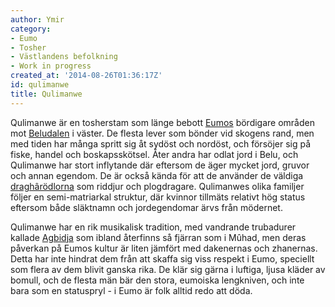 ```yaml
---
author: Ymir
category:
- Eumo
- Tosher
- Västlandens befolkning
- Work in progress
created_at: '2014-08-26T01:36:17Z'
id: qulimanwe
title: Qulimanwe
---
```

Qulimanwe är en tosherstam som länge bebott [Eumos] bördigare områden mot [Beludalen] i väster. De flesta lever som bönder vid skogens rand, men med tiden har många spritt sig åt sydöst och nordöst, och försöjer sig på fiske, handel och boskapsskötsel. Åter andra har odlat jord i Belu, och Qulimanwe har stort inflytande där eftersom de äger mycket jord, gruvor och annan egendom. De är också kända för att de använder de väldiga [draghârödlorna] som riddjur och plogdragare. Qulimanwes olika familjer följer en semi-matriarkal struktur, där kvinnor tillmäts relativt hög status eftersom både släktnamn och jordegendomar ärvs från mödernet.

Qulimanwe har en rik musikalisk tradition, med vandrande trubadurer kallade [Agbidja] som ibland återfinns så fjärran som i Mûhad, men deras påverkan på Eumos kultur är liten jämfört med dakenernas och zhanernas. Detta har inte hindrat dem från att skaffa sig viss respekt i Eumo, speciellt som flera av dem blivit ganska rika. De klär sig gärna i luftiga, ljusa kläder av bomull, och de flesta män bär den stora, eumoiska lengkniven, och inte bara som en statuspryl - i Eumo är folk alltid redo att döda.

  [Eumos]: Eumo
  [Beludalen]: Belu
  [draghârödlorna]: Draghâr
  [Agbidja]: Agbidja